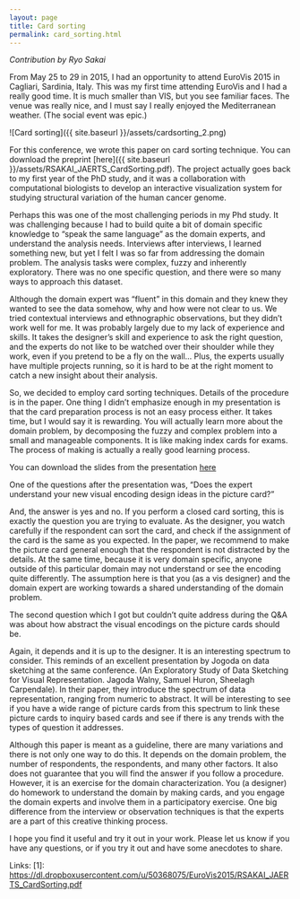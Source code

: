 ```yaml
---
layout: page
title: Card sorting
permalink: card_sorting.html
---
```

*Contribution by Ryo Sakai*

From May 25 to 29 in 2015, I had an opportunity to attend EuroVis 2015 in Cagliari, Sardinia, Italy. This was my first time attending EuroVis and I had a really good time. It is much smaller than VIS, but you see familiar faces. The venue was really nice, and I must say I really enjoyed the Mediterranean weather. (The social event was epic.)

![Card sorting]({{ site.baseurl }}/assets/cardsorting_2.png)

For this conference, we wrote this paper on card sorting technique. You can download the preprint [here]({{ site.baseurl }}/assets/RSAKAI_JAERTS_CardSorting.pdf). The project actually goes back to my first year of the PhD study, and it was a collaboration with computational biologists to develop an interactive visualization system for studying structural variation of the human cancer genome.

Perhaps this was one of the most challenging periods in my Phd study. It was challenging because I had to build quite a bit of domain specific knowledge to “speak the same language” as the domain experts, and understand the analysis needs. Interviews after interviews, I learned something new, but yet I felt I was so far from addressing the domain problem. The analysis tasks were complex, fuzzy and inherently exploratory. There was no one specific question, and there were so many ways to approach this dataset.

Although the domain expert was “fluent” in this domain and they knew they wanted to see the data somehow, why and how were not clear to us. We tried contextual interviews and ethnographic observations, but they didn’t work well for me. It was probably largely due to my lack of experience and skills. It takes the designer’s skill and experience to ask the right question, and the experts do not like to be watched over their shoulder while they work, even if you pretend to be a fly on the wall… Plus, the experts usually have multiple projects running, so it is hard to be at the right moment to catch a new insight about their analysis.

So, we decided to employ card sorting techniques. Details of the procedure is in the paper. One thing I didn’t emphasize enough in my presentation is that the card preparation process is not an easy process either. It takes time, but I would say it is rewarding. You will actually learn more about the domain problem, by decomposing the fuzzy and complex problem into a small and manageable components. It is like making index cards for exams. The process of making is actually a really good learning process.

You can download the slides from the presentation [here]({{site.baseurl}}/assets/RSAKAI_EuroVis2015_Slides.pdf)

One of the questions after the presentation was, “Does the expert understand your new visual encoding design ideas in the picture card?”

And, the answer is yes and no. If you perform a closed card sorting, this is exactly the question you are trying to evaluate. As the designer, you watch carefully if the respondent can sort the card, and check if the assignment of the card is the same as you expected. In the paper, we recommend to make the picture card general enough that the respondent is not distracted by the details. At the same time, because it is very domain specific, anyone outside of this particular domain may not understand or see the encoding quite differently. The assumption here is that you (as a vis designer) and the domain expert are working towards a shared understanding of the domain problem.

The second question which I got but couldn’t quite address during the Q&A was about how abstract the visual encodings on the picture cards should be.

Again, it depends and it is up to the designer. It is an interesting spectrum to consider. This reminds of an excellent presentation by Jogoda on data sketching at the same conference. (An Exploratory Study of Data Sketching for Visual Representation. Jagoda Walny, Samuel Huron, Sheelagh Carpendale). In their paper, they introduce the spectrum of data representation, ranging from numeric to abstract. It will be interesting to see if you have a wide range of picture cards from this spectrum to link these picture cards to inquiry based cards and see if there is any trends with the types of question it addresses.

Although this paper is meant as a guideline, there are many variations and there is not only one way to do this. It depends on the domain problem, the number of respondents, the respondents, and many other factors. It also does not guarantee that you will find the answer if you follow a procedure. However, it is an exercise for the domain characterization. You (a designer) do homework to understand the domain by making cards, and you engage the domain experts and involve them in a participatory exercise. One big difference from the interview or observation techniques is that the experts are a part of this creative thinking process.

I hope you find it useful and try it out in your work. Please let us know if you have any questions, or if you try it out and have some anecdotes to share.

Links:
[1]: https://dl.dropboxusercontent.com/u/50368075/EuroVis2015/RSAKAI_JAERTS_CardSorting.pdf

[2]: https://dl.dropboxusercontent.com/u/50368075/EuroVis2015/RSAKAI_EuroVis2015_Slides.pdf
